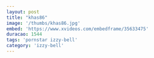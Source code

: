 ```yaml
---
layout: post
title: "khas86"
image: '/thumbs/khas86.jpg'
embed: 'https://www.xvideos.com/embedframe/35633475'
duracao: 1544
tags: 'pornstar izzy-bell'
category: 'izzy-bell'
---
```

